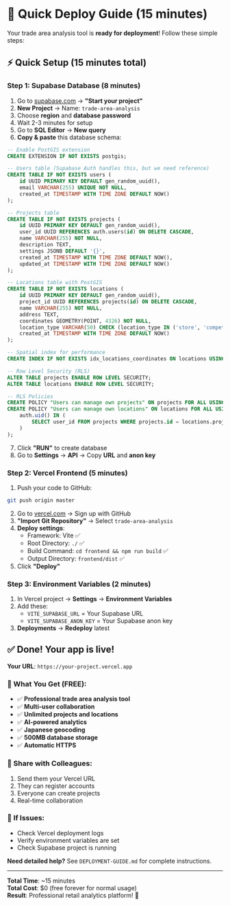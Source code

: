 # 🚀 Quick Deploy Guide (15 minutes)

Your trade area analysis tool is **ready for deployment**! Follow these simple steps:

## ⚡ Quick Setup (15 minutes total)

### Step 1: Supabase Database (8 minutes)
1. Go to [supabase.com](https://supabase.com) → **"Start your project"**
2. **New Project** → Name: `trade-area-analysis`
3. Choose **region** and **database password**
4. Wait 2-3 minutes for setup
5. Go to **SQL Editor** → **New query**
6. **Copy & paste** this database schema:

```sql
-- Enable PostGIS extension
CREATE EXTENSION IF NOT EXISTS postgis;

-- Users table (Supabase Auth handles this, but we need reference)
CREATE TABLE IF NOT EXISTS users (
    id UUID PRIMARY KEY DEFAULT gen_random_uuid(),
    email VARCHAR(255) UNIQUE NOT NULL,
    created_at TIMESTAMP WITH TIME ZONE DEFAULT NOW()
);

-- Projects table
CREATE TABLE IF NOT EXISTS projects (
    id UUID PRIMARY KEY DEFAULT gen_random_uuid(),
    user_id UUID REFERENCES auth.users(id) ON DELETE CASCADE,
    name VARCHAR(255) NOT NULL,
    description TEXT,
    settings JSONB DEFAULT '{}',
    created_at TIMESTAMP WITH TIME ZONE DEFAULT NOW(),
    updated_at TIMESTAMP WITH TIME ZONE DEFAULT NOW()
);

-- Locations table with PostGIS
CREATE TABLE IF NOT EXISTS locations (
    id UUID PRIMARY KEY DEFAULT gen_random_uuid(),
    project_id UUID REFERENCES projects(id) ON DELETE CASCADE,
    name VARCHAR(255) NOT NULL,
    address TEXT,
    coordinates GEOMETRY(POINT, 4326) NOT NULL,
    location_type VARCHAR(50) CHECK (location_type IN ('store', 'competitor', 'poi')),
    created_at TIMESTAMP WITH TIME ZONE DEFAULT NOW()
);

-- Spatial index for performance
CREATE INDEX IF NOT EXISTS idx_locations_coordinates ON locations USING GIST (coordinates);

-- Row Level Security (RLS)
ALTER TABLE projects ENABLE ROW LEVEL SECURITY;
ALTER TABLE locations ENABLE ROW LEVEL SECURITY;

-- RLS Policies
CREATE POLICY "Users can manage own projects" ON projects FOR ALL USING (auth.uid() = user_id);
CREATE POLICY "Users can manage own locations" ON locations FOR ALL USING (
    auth.uid() IN (
        SELECT user_id FROM projects WHERE projects.id = locations.project_id
    )
);
```

7. Click **"RUN"** to create database
8. Go to **Settings** → **API** → Copy **URL** and **anon key**

### Step 2: Vercel Frontend (5 minutes)
1. Push your code to GitHub:
```bash
git push origin master
```

2. Go to [vercel.com](https://vercel.com) → Sign up with GitHub
3. **"Import Git Repository"** → Select `trade-area-analysis`
4. **Deploy settings**:
   - Framework: Vite ✅
   - Root Directory: `./` ✅  
   - Build Command: `cd frontend && npm run build` ✅
   - Output Directory: `frontend/dist` ✅
5. Click **"Deploy"**

### Step 3: Environment Variables (2 minutes)
1. In Vercel project → **Settings** → **Environment Variables**
2. Add these:
   - `VITE_SUPABASE_URL` = Your Supabase URL
   - `VITE_SUPABASE_ANON_KEY` = Your Supabase anon key
3. **Deployments** → **Redeploy** latest

## ✅ Done! Your app is live!

**Your URL**: `https://your-project.vercel.app`

### 🎉 What You Get (FREE):
- ✅ **Professional trade area analysis tool**
- ✅ **Multi-user collaboration**
- ✅ **Unlimited projects and locations**
- ✅ **AI-powered analytics**
- ✅ **Japanese geocoding**
- ✅ **500MB database storage**
- ✅ **Automatic HTTPS**

### 👥 Share with Colleagues:
1. Send them your Vercel URL
2. They can register accounts
3. Everyone can create projects
4. Real-time collaboration

### 🔧 If Issues:
- Check Vercel deployment logs
- Verify environment variables are set
- Check Supabase project is running

**Need detailed help?** See `DEPLOYMENT-GUIDE.md` for complete instructions.

---
**Total Time**: ~15 minutes  
**Total Cost**: $0 (free forever for normal usage)  
**Result**: Professional retail analytics platform! 🚀